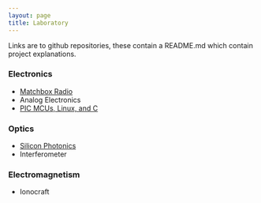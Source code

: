 ```yaml
---
layout: page
title: Laboratory
---
```

Links are to github repositories, these contain a README.md which contain project explanations.

### Electronics

* [Matchbox Radio](https://github.com/dansomrob/Matchbox_Radio)
* Analog Electronics
* [PIC MCUs, Linux, and C](https://github.com/dansomrob/Microprocessors)

### Optics

* [Silicon Photonics](https://github.com/dansomrob/Silicon_Photonics)
* Interferometer

### Electromagnetism

* Ionocraft

